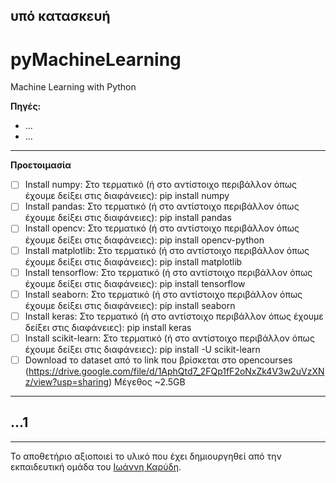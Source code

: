 ## υπό κατασκευή

# pyMachineLearning
Machine Learning with Python

**Πηγές:**
* ...
* ...

---

**Προετοιμασία**
- [ ] Install numpy:
Στο τερματικό (ή στο αντίστοιχο περιβάλλον όπως έχουμε δείξει στις διαφάνειες): pip install numpy
- [ ] Install pandas:
Στο τερματικό (ή στο αντίστοιχο περιβάλλον όπως έχουμε δείξει στις διαφάνειες): pip install pandas
- [ ] Install opencv:
Στο τερματικό (ή στο αντίστοιχο περιβάλλον όπως έχουμε δείξει στις διαφάνειες): pip install opencv-python
- [ ] Install matplotlib:
Στο τερματικό (ή στο αντίστοιχο περιβάλλον όπως έχουμε δείξει στις διαφάνειες): pip install matplotlib
- [ ] Install tensorflow:
Στο τερματικό (ή στο αντίστοιχο περιβάλλον όπως έχουμε δείξει στις διαφάνειες): pip install tensorflow
- [ ] Install seaborn:
Στο τερματικό (ή στο αντίστοιχο περιβάλλον όπως έχουμε δείξει στις διαφάνειες): pip install seaborn
- [ ] Install keras:
Στο τερματικό (ή στο αντίστοιχο περιβάλλον όπως έχουμε δείξει στις διαφάνειες): pip install keras
- [ ] Install scikit-learn:
Στο τερματικό (ή στο αντίστοιχο περιβάλλον όπως έχουμε δείξει στις διαφάνειες): pip install -U scikit-learn
- [ ] Download το dataset από το link που βρίσκεται στο opencourses (https://drive.google.com/file/d/1AphQtd7_2FQp1fF2oNxZk4V3w2uVzXNz/view?usp=sharing) Μέγεθος ~2.5GB

---

## ...1



---

Το αποθετήριο αξιοποιεί το υλικό που έχει δημιουργηθεί από την εκπαιδευτική ομάδα του [Ιωάννη Καρύδη](https://github.com/ioanniskarydis).
